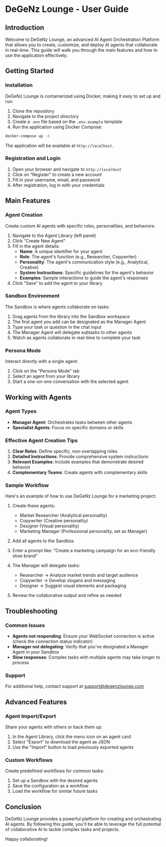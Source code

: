 # DeGeNz Lounge - User Guide

## Introduction

Welcome to DeGeNz Lounge, an advanced AI Agent Orchestration Platform that allows you to create, customize, and deploy AI agents that collaborate in real-time. This guide will walk you through the main features and how to use the application effectively.

## Getting Started

### Installation

DeGeNz Lounge is containerized using Docker, making it easy to set up and run:

1. Clone the repository
2. Navigate to the project directory
3. Create a `.env` file based on the `.env.example` template
4. Run the application using Docker Compose:

```bash
docker-compose up -d
```

The application will be available at `http://localhost`.

### Registration and Login

1. Open your browser and navigate to `http://localhost`
2. Click on "Register" to create a new account
3. Fill in your username, email, and password
4. After registration, log in with your credentials

## Main Features

### Agent Creation

Create custom AI agents with specific roles, personalities, and behaviors:

1. Navigate to the Agent Library (left panel)
2. Click "Create New Agent"
3. Fill in the agent details:
   - **Name**: A unique identifier for your agent
   - **Role**: The agent's function (e.g., Researcher, Copywriter)
   - **Personality**: The agent's communication style (e.g., Analytical, Creative)
   - **System Instructions**: Specific guidelines for the agent's behavior
   - **Examples**: Sample interactions to guide the agent's responses
4. Click "Save" to add the agent to your library

### Sandbox Environment

The Sandbox is where agents collaborate on tasks:

1. Drag agents from the library into the Sandbox workspace
2. The first agent you add can be designated as the Manager Agent
3. Type your task or question in the chat input
4. The Manager Agent will delegate subtasks to other agents
5. Watch as agents collaborate in real-time to complete your task

### Persona Mode

Interact directly with a single agent:

1. Click on the "Persona Mode" tab
2. Select an agent from your library
3. Start a one-on-one conversation with the selected agent

## Working with Agents

### Agent Types

- **Manager Agent**: Orchestrates tasks between other agents
- **Specialist Agents**: Focus on specific domains or skills

### Effective Agent Creation Tips

1. **Clear Roles**: Define specific, non-overlapping roles
2. **Detailed Instructions**: Provide comprehensive system instructions
3. **Relevant Examples**: Include examples that demonstrate desired behavior
4. **Complementary Teams**: Create agents with complementary skills

### Sample Workflow

Here's an example of how to use DeGeNz Lounge for a marketing project:

1. Create these agents:
   - Market Researcher (Analytical personality)
   - Copywriter (Creative personality)
   - Designer (Visual personality)
   - Marketing Manager (Professional personality, set as Manager)

2. Add all agents to the Sandbox

3. Enter a prompt like: "Create a marketing campaign for an eco-friendly shoe brand"

4. The Manager will delegate tasks:
   - Researcher → Analyze market trends and target audience
   - Copywriter → Develop slogans and messaging
   - Designer → Suggest visual elements and packaging

5. Review the collaborative output and refine as needed

## Troubleshooting

### Common Issues

- **Agents not responding**: Ensure your WebSocket connection is active (check the connection status indicator)
- **Manager not delegating**: Verify that you've designated a Manager Agent in your Sandbox
- **Slow responses**: Complex tasks with multiple agents may take longer to process

### Support

For additional help, contact support at support@degenzlounge.com

## Advanced Features

### Agent Import/Export

Share your agents with others or back them up:

1. In the Agent Library, click the menu icon on an agent card
2. Select "Export" to download the agent as JSON
3. Use the "Import" button to load previously exported agents

### Custom Workflows

Create predefined workflows for common tasks:

1. Set up a Sandbox with the desired agents
2. Save the configuration as a workflow
3. Load the workflow for similar future tasks

## Conclusion

DeGeNz Lounge provides a powerful platform for creating and orchestrating AI agents. By following this guide, you'll be able to leverage the full potential of collaborative AI to tackle complex tasks and projects.

Happy collaborating!
